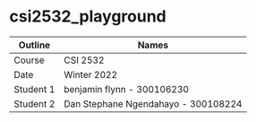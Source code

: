 # csi2532_playground

| Outline | Names |
| --- | --- |
| Course | CSI 2532 |
| Date | Winter 2022 |
| Student 1 | benjamin flynn - 300106230 |
| Student 2 | Dan Stephane Ngendahayo - 300108224 | 

